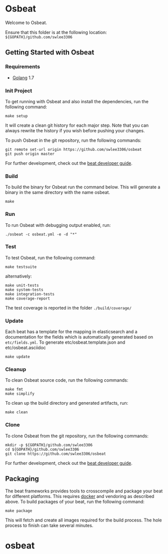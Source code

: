 # Osbeat

Welcome to Osbeat.

Ensure that this folder is at the following location:
`${GOPATH}/github.com/swlee3306`

## Getting Started with Osbeat

### Requirements

* [Golang](https://golang.org/dl/) 1.7

### Init Project
To get running with Osbeat and also install the
dependencies, run the following command:

```
make setup
```

It will create a clean git history for each major step. Note that you can always rewrite the history if you wish before pushing your changes.

To push Osbeat in the git repository, run the following commands:

```
git remote set-url origin https://github.com/swlee3306/osbeat
git push origin master
```

For further development, check out the [beat developer guide](https://www.elastic.co/guide/en/beats/libbeat/current/new-beat.html).

### Build

To build the binary for Osbeat run the command below. This will generate a binary
in the same directory with the name osbeat.

```
make
```


### Run

To run Osbeat with debugging output enabled, run:

```
./osbeat -c osbeat.yml -e -d "*"
```


### Test

To test Osbeat, run the following command:

```
make testsuite
```

alternatively:
```
make unit-tests
make system-tests
make integration-tests
make coverage-report
```

The test coverage is reported in the folder `./build/coverage/`

### Update

Each beat has a template for the mapping in elasticsearch and a documentation for the fields
which is automatically generated based on `etc/fields.yml`.
To generate etc/osbeat.template.json and etc/osbeat.asciidoc

```
make update
```


### Cleanup

To clean  Osbeat source code, run the following commands:

```
make fmt
make simplify
```

To clean up the build directory and generated artifacts, run:

```
make clean
```


### Clone

To clone Osbeat from the git repository, run the following commands:

```
mkdir -p ${GOPATH}/github.com/swlee3306
cd ${GOPATH}/github.com/swlee3306
git clone https://github.com/swlee3306/osbeat
```


For further development, check out the [beat developer guide](https://www.elastic.co/guide/en/beats/libbeat/current/new-beat.html).


## Packaging

The beat frameworks provides tools to crosscompile and package your beat for different platforms. This requires [docker](https://www.docker.com/) and vendoring as described above. To build packages of your beat, run the following command:

```
make package
```

This will fetch and create all images required for the build process. The hole process to finish can take several minutes.
# osbeat
